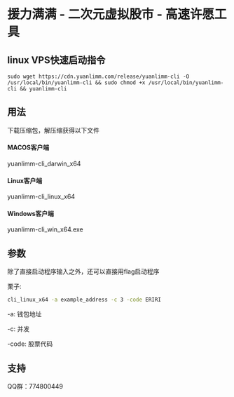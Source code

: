 # 援力满满 - 二次元虚拟股市 - 高速许愿工具

## linux VPS快速启动指令

```
sudo wget https://cdn.yuanlimm.com/release/yuanlimm-cli -O /usr/local/bin/yuanlimm-cli && sudo chmod +x /usr/local/bin/yuanlimm-cli && yuanlimm-cli
```

## 用法

下载压缩包，解压缩获得以下文件

#### MACOS客户端

yuanlimm-cli_darwin_x64

#### Linux客户端

yuanlimm-cli_linux_x64

#### Windows客户端

yuanlimm-cli_win_x64.exe

## 参数

除了直接启动程序输入之外，还可以直接用flag启动程序

栗子:

```bash
cli_linux_x64 -a example_address -c 3 -code ERIRI
```

-a: 钱包地址

-c: 并发

-code: 股票代码

## 支持

QQ群：774800449
